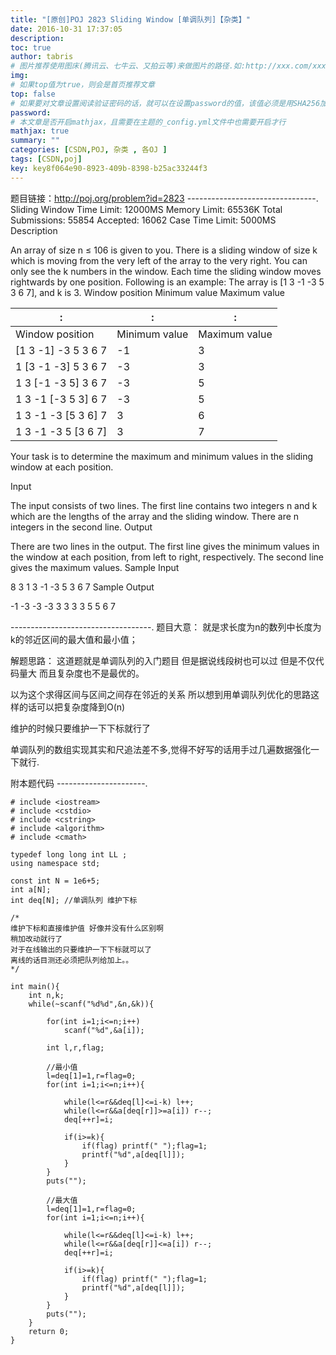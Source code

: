 ```yaml
---
title: "[原创]POJ 2823 Sliding Window [单调队列]【杂类】"
date: 2016-10-31 17:37:05
description:
toc: true
author: tabris
# 图片推荐使用图床(腾讯云、七牛云、又拍云等)来做图片的路径.如:http://xxx.com/xxx.jpg
img:
# 如果top值为true，则会是首页推荐文章
top: false
# 如果要对文章设置阅读验证密码的话，就可以在设置password的值，该值必须是用SHA256加密后的密码，防止被他人识破
password:
# 本文章是否开启mathjax，且需要在主题的_config.yml文件中也需要开启才行
mathjax: true
summary: ""
categories: [CSDN,POJ, 杂类 , 各OJ ]
tags: [CSDN,poj]
key: key8f064e90-8923-409b-8398-b25ac33244f3
---
```


题目链接：http://poj.org/problem?id=2823
--------------------------------.
Sliding Window
Time Limit: 12000MS		Memory Limit: 65536K
Total Submissions: 55854		Accepted: 16062
Case Time Limit: 5000MS
Description

An array of size n ≤ 106 is given to you. There is a sliding window of size k which is moving from the very left of the array to the very right. You can only see the k numbers in the window. Each time the sliding window moves rightwards by one position. Following is an example:
The array is [1 3 -1 -3 5 3 6 7], and k is 3.
Window position	Minimum value	Maximum value

|:|:|:|
|-|-|-|
|Window position	|Minimum value|	Maximum value|
|[1  3  -1] -3  5  3  6  7 	|-1	|3|
| 1 [3  -1  -3] 5  3  6  7 	|-3	|3|
| 1  3 [-1  -3  5] 3  6  7 	|-3	|5|
| 1  3  -1 [-3  5  3] 6  7 	|-3	|5|
| 1  3  -1  -3 [5  3  6] 7 	|3	|6|
| 1  3  -1  -3  5 [3  6  7]	|3	|7|
Your task is to determine the maximum and minimum values in the sliding window at each position.

Input

The input consists of two lines. The first line contains two integers n and k which are the lengths of the array and the sliding window. There are n integers in the second line.
Output

There are two lines in the output. The first line gives the minimum values in the window at each position, from left to right, respectively. The second line gives the maximum values.
Sample Input

8 3
1 3 -1 -3 5 3 6 7
Sample Output

-1 -3 -3 -3 3 3
3 3 5 5 6 7

-----------------------------------.
题目大意：
就是求长度为n的数列中长度为k的邻近区间的最大值和最小值；

解题思路：
这道题就是单调队列的入门题目
但是据说线段树也可以过 但是不仅代码量大 而且复杂度也不是最优的。

以为这个求得区间与区间之间存在邻近的关系  所以想到用单调队列优化的思路这样的话可以把复杂度降到O(n)

维护的时候只要维护一下下标就行了

单调队列的数组实现其实和尺追法差不多,觉得不好写的话用手过几遍数据强化一下就行.

附本题代码
----------------------.
```
# include <iostream>
# include <cstdio>
# include <cstring>
# include <algorithm>
# include <cmath>

typedef long long int LL ;
using namespace std;

const int N = 1e6+5;
int a[N];
int deq[N]; //单调队列 维护下标

/*
维护下标和直接维护值 好像并没有什么区别啊
稍加改动就行了
对于在线输出的只要维护一下下标就可以了
离线的话目测还必须把队列给加上。。
*/

int main(){
    int n,k;
    while(~scanf("%d%d",&n,&k)){

        for(int i=1;i<=n;i++)
            scanf("%d",&a[i]);

        int l,r,flag;

        //最小值
        l=deq[1]=1,r=flag=0;
        for(int i=1;i<=n;i++){

            while(l<=r&&deq[l]<=i-k) l++;
            while(l<=r&&a[deq[r]]>=a[i]) r--;
            deq[++r]=i;

            if(i>=k){
                if(flag) printf(" ");flag=1;
                printf("%d",a[deq[l]]);
            }
        }
        puts("");

        //最大值
        l=deq[1]=1,r=flag=0;
        for(int i=1;i<=n;i++){

            while(l<=r&&deq[l]<=i-k) l++;
            while(l<=r&&a[deq[r]]<=a[i]) r--;
            deq[++r]=i;

            if(i>=k){
                if(flag) printf(" ");flag=1;
                printf("%d",a[deq[l]]);
            }
        }
        puts("");
    }
    return 0;
}

```